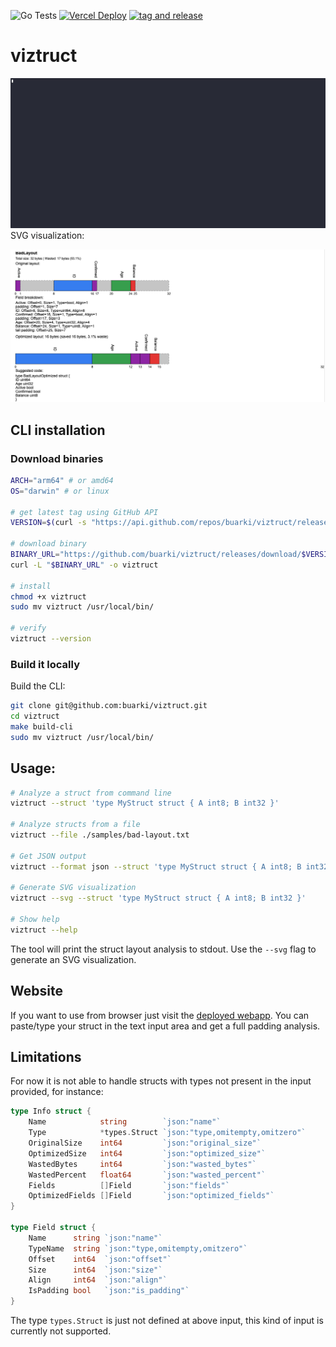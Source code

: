 ![Go Tests](https://github.com/buarki/viztruct/actions/workflows/tests.yml/badge.svg) [![Vercel Deploy](https://deploy-badge.vercel.app/vercel/viztruct)](https://viztruct.vercel.app/) [![tag and release](https://github.com/buarki/viztruct/actions/workflows/release.yml/badge.svg)](https://github.com/buarki/viztruct/actions/workflows/release.yml)


# viztruct


![Image](./docs/demo.gif)
SVG visualization:

![Image](./docs/demo.png)

## CLI installation

### Download binaries

```sh
ARCH="arm64" # or amd64
OS="darwin" # or linux

# get latest tag using GitHub API
VERSION=$(curl -s "https://api.github.com/repos/buarki/viztruct/releases/latest" | jq -r .tag_name)

# download binary
BINARY_URL="https://github.com/buarki/viztruct/releases/download/$VERSION/viztruct-$OS-$ARCH"
curl -L "$BINARY_URL" -o viztruct

# install
chmod +x viztruct
sudo mv viztruct /usr/local/bin/

# verify
viztruct --version
```

### Build it locally

Build the CLI:
```sh
git clone git@github.com:buarki/viztruct.git
cd viztruct
make build-cli
sudo mv viztruct /usr/local/bin/
```

## Usage:
```sh
# Analyze a struct from command line
viztruct --struct 'type MyStruct struct { A int8; B int32 }'

# Analyze structs from a file
viztruct --file ./samples/bad-layout.txt

# Get JSON output
viztruct --format json --struct 'type MyStruct struct { A int8; B int32 }'

# Generate SVG visualization
viztruct --svg --struct 'type MyStruct struct { A int8; B int32 }'

# Show help
viztruct --help
```

The tool will print the struct layout analysis to stdout. Use the `--svg` flag to generate an SVG visualization.

## Website

If you want to use from browser just visit the [deployed webapp](https://viztruct.vercel.app). You can paste/type your struct in the text input area and get a full padding analysis.

## Limitations

For now it is not able to handle structs with types not present in the input provided, for instance:

```go
type Info struct {
	Name            string        `json:"name"`
	Type            *types.Struct `json:"type,omitempty,omitzero"`
	OriginalSize    int64         `json:"original_size"`
	OptimizedSize   int64         `json:"optimized_size"`
	WastedBytes     int64         `json:"wasted_bytes"`
	WastedPercent   float64       `json:"wasted_percent"`
	Fields          []Field       `json:"fields"`
	OptimizedFields []Field       `json:"optimized_fields"`
}

type Field struct {
	Name      string `json:"name"`
	TypeName  string `json:"type,omitempty,omitzero"`
	Offset    int64  `json:"offset"`
	Size      int64  `json:"size"`
	Align     int64  `json:"align"`
	IsPadding bool   `json:"is_padding"`
}
```

The type `types.Struct` is just not defined at above input, this kind of input is currently not supported. 



